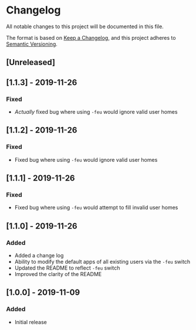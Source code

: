 # Changelog

All notable changes to this project will be documented in this file.

The format is based on [Keep a Changelog](https://keepachangelog.com/en/1.0.0/),
and this project adheres to [Semantic Versioning](https://semver.org/spec/v2.0.0.html).

## [Unreleased]

## [1.1.3] - 2019-11-26
### Fixed
* *Actually* fixed bug where using `-feu` would ignore valid user homes

## [1.1.2] - 2019-11-26
### Fixed
* Fixed bug where using `-feu` would ignore valid user homes

## [1.1.1] - 2019-11-26
### Fixed
* Fixed bug where using `-feu` would attempt to fill invalid user homes

## [1.1.0] - 2019-11-26
### Added
* Added a change log
* Ability to modify the default apps of all existing users via the `-feu` switch
* Updated the README to reflect `-feu` switch
* Improved the clarity of the README

## [1.0.0] - 2019-11-09
### Added
* Initial release
